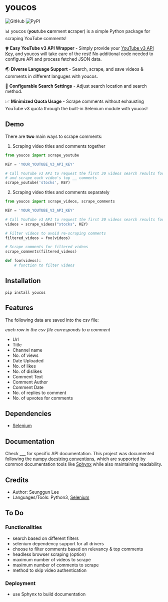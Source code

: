 # youcos

![GitHub](https://img.shields.io/github/license/seungguini/youcos)
![PyPI](https://img.shields.io/pypi/v/youcos)

:bar_chart: youcos (**you**tube **co**mment **s**craper) is a simple Python package for scraping YouTube comments!

:four_leaf_clover: **Easy YouTube v3 API Wrapper** - Simply provide your [YouTube v3 API Key](https://developers.google.com/youtube/v3/getting-started), and youcos will take care of the rest!
No additional code needed to configure API and process fetched JSON data.

:earth_asia: **Diverse Language Support** - Search, scrape, and save videos & comments in different languges with youcos.

:test_tube:	**Configurable Search Settings** - Adjust search location and search method.

:chart_with_upwards_trend: **Minimized Quota Usage** - Scrape comments without exhausting YouTube v3 quota through the built-in Selenium module with youcos!

## Demo
There are **two** main ways to scrape comments:

1. Scraping video titles and comments together
```python
from youcos import scrape_youtube

KEY = 'YOUR_YOUTUBE_V3_API_KEY'

# Call YouTube v3 API to request the first 30 videos search results for 'stocks'
# and scrape each video's top __ comments
scrape_youtube('stocks', KEY)
```

2. Scraping video titles and comments separately
```python
from youcos import scrape_videos, scrape_comments

KEY = 'YOUR_YOUTUBE_V3_API_KEY'

# Call YouTube v3 API to request the first 30 videos search results for 'stocks'
videos = scrape_videos("stocks", KEY)

# Filter videos to avoid re-scraping comments
filtered_videos = foo(videos)

# Scrape comments for filtered videos
scrape_comments(filtered_videos)

def foo(videos):
    # function to filter videos
```
## Installation   
`pip install youcos`

## Features
The following data are saved into the csv file:

_each row in the csv file corresponds to a comment_

- Url
- Title
- Channel name
- No. of views
- Date Uploaded
- No. of likes
- No. of dislikes
- Comment Text
- Comment Author
- Comment Date
- No. of replies to comment
- No. of upvotes for comments

## Dependencies
- [Selenium](https://www.selenium.dev/)

## Documentation
Check ___ for specific API documentation. This project was documented following the [numpy docstring conventions](https://github.com/numpy/numpy/blob/master/doc/HOWTO_DOCUMENT.rst.txt),
which are supported by common documentation tools like [Sphynx](https://www.sphinx-doc.org/) while also maintaining readability.

## Credits
- Author: Seunggun Lee
- Languages/Tools: Python3, [Selenium](https://www.selenium.dev/)

## To Do
### Functionalities
- search based on different filters
- selenium dependency support for all drivers
- choose to filter comments based on relevancy & top comments
- headless browser scraping (option)
- maximum number of videos to scrape
- maximum number of comments to scrape
- method to skip video authentication
### Deployment
- use Sphynx to build documentation

